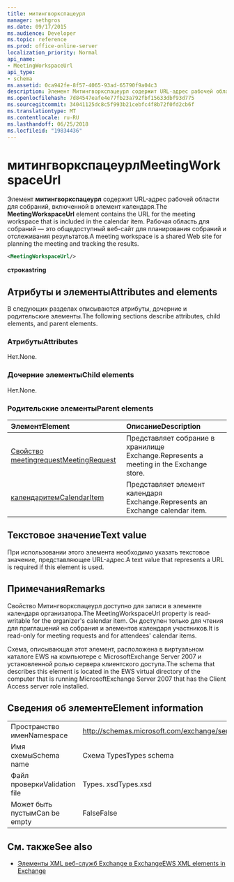 ```yaml
---
title: митингворкспацеурл
manager: sethgros
ms.date: 09/17/2015
ms.audience: Developer
ms.topic: reference
ms.prod: office-online-server
localization_priority: Normal
api_name:
- MeetingWorkspaceUrl
api_type:
- schema
ms.assetid: 0ca942fe-8f57-4065-93ad-65790f9a04c3
description: Элемент Митингворкспацеурл содержит URL-адрес рабочей области для собраний, включенной в элемент календаря. Рабочая область для собраний — это общедоступный веб-сайт для планирования собраний и отслеживания результатов.
ms.openlocfilehash: 7d84547eafe4e77fb23a792fbf15633dbf93d775
ms.sourcegitcommit: 34041125dc8c5f993b21cebfc4f8b72f0fd2cb6f
ms.translationtype: MT
ms.contentlocale: ru-RU
ms.lasthandoff: 06/25/2018
ms.locfileid: "19834436"
---
```

# <a name="meetingworkspaceurl"></a><span data-ttu-id="079a6-104">митингворкспацеурл</span><span class="sxs-lookup"><span data-stu-id="079a6-104">MeetingWorkspaceUrl</span></span>

<span data-ttu-id="079a6-105">Элемент **митингворкспацеурл** содержит URL-адрес рабочей области для собраний, включенной в элемент календаря.</span><span class="sxs-lookup"><span data-stu-id="079a6-105">The **MeetingWorkspaceUrl** element contains the URL for the meeting workspace that is included in the calendar item.</span></span> <span data-ttu-id="079a6-106">Рабочая область для собраний — это общедоступный веб-сайт для планирования собраний и отслеживания результатов.</span><span class="sxs-lookup"><span data-stu-id="079a6-106">A meeting workspace is a shared Web site for planning the meeting and tracking the results.</span></span> 
  
```xml
<MeetingWorkspaceUrl/>
```

 <span data-ttu-id="079a6-107">**строка**</span><span class="sxs-lookup"><span data-stu-id="079a6-107">**string**</span></span>
## <a name="attributes-and-elements"></a><span data-ttu-id="079a6-108">Атрибуты и элементы</span><span class="sxs-lookup"><span data-stu-id="079a6-108">Attributes and elements</span></span>

<span data-ttu-id="079a6-109">В следующих разделах описываются атрибуты, дочерние и родительские элементы.</span><span class="sxs-lookup"><span data-stu-id="079a6-109">The following sections describe attributes, child elements, and parent elements.</span></span>
  
### <a name="attributes"></a><span data-ttu-id="079a6-110">Атрибуты</span><span class="sxs-lookup"><span data-stu-id="079a6-110">Attributes</span></span>

<span data-ttu-id="079a6-111">Нет.</span><span class="sxs-lookup"><span data-stu-id="079a6-111">None.</span></span>
  
### <a name="child-elements"></a><span data-ttu-id="079a6-112">Дочерние элементы</span><span class="sxs-lookup"><span data-stu-id="079a6-112">Child elements</span></span>

<span data-ttu-id="079a6-113">Нет.</span><span class="sxs-lookup"><span data-stu-id="079a6-113">None.</span></span>
  
### <a name="parent-elements"></a><span data-ttu-id="079a6-114">Родительские элементы</span><span class="sxs-lookup"><span data-stu-id="079a6-114">Parent elements</span></span>

|<span data-ttu-id="079a6-115">**Элемент**</span><span class="sxs-lookup"><span data-stu-id="079a6-115">**Element**</span></span>|<span data-ttu-id="079a6-116">**Описание**</span><span class="sxs-lookup"><span data-stu-id="079a6-116">**Description**</span></span>|
|:-----|:-----|
|[<span data-ttu-id="079a6-117">Свойство meetingrequest</span><span class="sxs-lookup"><span data-stu-id="079a6-117">MeetingRequest</span></span>](meetingrequest.md) <br/> |<span data-ttu-id="079a6-118">Представляет собрание в хранилище Exchange.</span><span class="sxs-lookup"><span data-stu-id="079a6-118">Represents a meeting in the Exchange store.</span></span>  <br/> |
|[<span data-ttu-id="079a6-119">календаритем</span><span class="sxs-lookup"><span data-stu-id="079a6-119">CalendarItem</span></span>](calendaritem.md) <br/> |<span data-ttu-id="079a6-120">Представляет элемент календаря Exchange.</span><span class="sxs-lookup"><span data-stu-id="079a6-120">Represents an Exchange calendar item.</span></span>  <br/> |
   
## <a name="text-value"></a><span data-ttu-id="079a6-121">Текстовое значение</span><span class="sxs-lookup"><span data-stu-id="079a6-121">Text value</span></span>

<span data-ttu-id="079a6-122">При использовании этого элемента необходимо указать текстовое значение, представляющее URL-адрес.</span><span class="sxs-lookup"><span data-stu-id="079a6-122">A text value that represents a URL is required if this element is used.</span></span>
  
## <a name="remarks"></a><span data-ttu-id="079a6-123">Примечания</span><span class="sxs-lookup"><span data-stu-id="079a6-123">Remarks</span></span>

<span data-ttu-id="079a6-124">Свойство Митингворкспацеурл доступно для записи в элементе календаря организатора.</span><span class="sxs-lookup"><span data-stu-id="079a6-124">The MeetingWorkspaceUrl property is read-writable for the organizer's calendar item.</span></span> <span data-ttu-id="079a6-125">Он доступен только для чтения для приглашений на собрания и элементов календаря участников.</span><span class="sxs-lookup"><span data-stu-id="079a6-125">It is read-only for meeting requests and for attendees' calendar items.</span></span>
  
<span data-ttu-id="079a6-126">Схема, описывающая этот элемент, расположена в виртуальном каталоге EWS на компьютере с MicrosoftExchange Server 2007 и установленной ролью сервера клиентского доступа.</span><span class="sxs-lookup"><span data-stu-id="079a6-126">The schema that describes this element is located in the EWS virtual directory of the computer that is running MicrosoftExchange Server 2007 that has the Client Access server role installed.</span></span>
  
## <a name="element-information"></a><span data-ttu-id="079a6-127">Сведения об элементе</span><span class="sxs-lookup"><span data-stu-id="079a6-127">Element information</span></span>

|||
|:-----|:-----|
|<span data-ttu-id="079a6-128">Пространство имен</span><span class="sxs-lookup"><span data-stu-id="079a6-128">Namespace</span></span>  <br/> |http://schemas.microsoft.com/exchange/services/2006/types  <br/> |
|<span data-ttu-id="079a6-129">Имя схемы</span><span class="sxs-lookup"><span data-stu-id="079a6-129">Schema name</span></span>  <br/> |<span data-ttu-id="079a6-130">Схема Types</span><span class="sxs-lookup"><span data-stu-id="079a6-130">Types schema</span></span>  <br/> |
|<span data-ttu-id="079a6-131">Файл проверки</span><span class="sxs-lookup"><span data-stu-id="079a6-131">Validation file</span></span>  <br/> |<span data-ttu-id="079a6-132">Types. xsd</span><span class="sxs-lookup"><span data-stu-id="079a6-132">Types.xsd</span></span>  <br/> |
|<span data-ttu-id="079a6-133">Может быть пустым</span><span class="sxs-lookup"><span data-stu-id="079a6-133">Can be empty</span></span>  <br/> |<span data-ttu-id="079a6-134">False</span><span class="sxs-lookup"><span data-stu-id="079a6-134">False</span></span>  <br/> |
   
## <a name="see-also"></a><span data-ttu-id="079a6-135">См. также</span><span class="sxs-lookup"><span data-stu-id="079a6-135">See also</span></span>



- [<span data-ttu-id="079a6-136">Элементы XML веб-служб Exchange в Exchange</span><span class="sxs-lookup"><span data-stu-id="079a6-136">EWS XML elements in Exchange</span></span>](ews-xml-elements-in-exchange.md)


